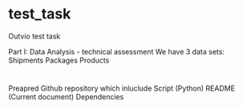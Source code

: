 # test_task
Outvio test task 

Part I: Data Analysis - technical assessment
We have  3 data sets:
Shipments
Packages
Products

#
Preapred Github repository which inluclude 
Script (Python)
README (Current document)
Dependencies 


